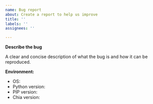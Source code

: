 ```yaml
---
name: Bug report
about: Create a report to help us improve
title: ''
labels: ''
assignees: ''

---
```


**Describe the bug**

A clear and concise description of what the bug is and how it can be reproduced.

**Environment:**
 - OS: 
 - Python version:
 - PIP version:
 - Chia version:
